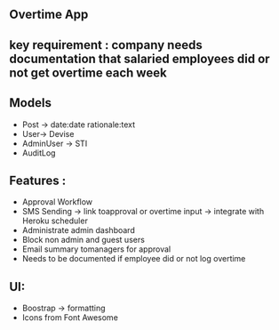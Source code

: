 ## Overtime App

## key requirement : company needs documentation that salaried employees did or not get overtime each week

## Models
- Post -> date:date rationale:text
- User-> Devise
- AdminUser -> STI
- AuditLog

## Features :
- Approval Workflow
- SMS Sending -> link toapproval or overtime input -> integrate with Heroku scheduler
- Administrate admin dashboard
- Block non admin and guest users
- Email summary tomanagers for approval
- Needs to be documented if employee did or not log overtime

## UI:
- Boostrap -> formatting
- Icons from Font Awesome
